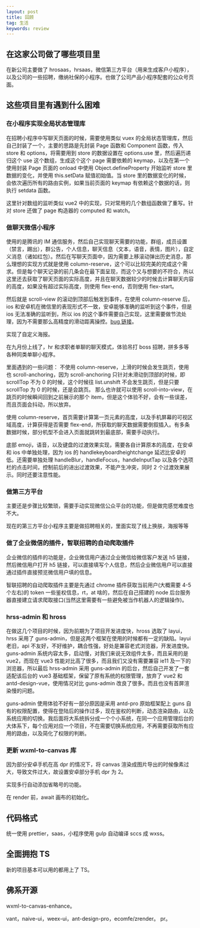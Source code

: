 ```yaml
---
layout: post
title: 回顾
tag: 生活
keywords: review
---
```


## 在这家公司做了哪些项目里

在新公司主要做了 hrosaas，hrsaas，微信第三方平台（用来生成客户小程序），以及公司的一些招聘，缴纳社保的小程序。也做了公司产品小程序配套的公众号页面。

## 这些项目里有遇到什么困难

### 在小程序实现全局状态管理库

在招聘小程序中写聊天页面的时候，需要使用类似 vuex 的全局状态管理库，然后自己封装了一个，主要的思路是先封装 Page 函数和 Component 函数，传入 store 和 options，将需要用到 store 的数据设置在 options.use 里，然后遍历递归这个 use 这个数组，生成这个这个 page 需要依赖的 keymap，以及在第一个使用封装 Page 页面的 onload 中使用 Object.defineProperty 开始监听 store 里数据的变化，并使用 this.setData 赋值初始值。当 store 里的数据变化的时候，会依次遍历所有的路由实例，如果当前页面的 keymap 有依赖这个数据的话，则执行 setdata 函数。

这里针对数组的监听类似 vue2 中的实现，只对常用的几个数组函数做了重写。针对 store 还做了 page 构造器的 computed 和 watch。

### 做聊天微信小程序

使用的是腾讯的 IM 通信服务，然后自己实现聊天需要的功能，群组，成员设置（禁言，踢出），群公告，个人信息，聊天信息（文本，语音，表情，图片），自定义消息（诸如红包）。然后在写聊天页面中，因为需要上移滚动弹出历史消息，那么理想的实现方式就是使用 column-reserve，这个可以比较完美的完成这个需求。但是每个聊天记录的前几条会在最下面呈现，而这个又与想要的不符合，所以这里还去获取了聊天页面的实际高度，并且在聊天数据较少的时候去计算聊天内容的高度，如果没有超过实际高度，则使用 flex-end，否则使用 flex-start。

然后就是 scroll-view 的滚动到顶部后触发到事件，在使用 column-reserve 后，ios 和安卓机在微信里的表现形式不一致，安卓能够准确的监听到这个事件，但是 ios 无法准确的监听到，所以 ios 的这个事件需要自己实现，这里需要做节流处理，因为不需要那么高精度的滑动距离操控。[bug 链接](https://developers.weixin.qq.com/community/develop/doc/00066652780e70e4327bc1c585b400)。

实现了自定义海报。

在九月份上线了，hr 和求职者单聊的聊天模式，体验吊打 boss 招聘，拼多多等各种同类单聊小程序。

里面遇到的一些问题：
不使用 column-reserve，上滑的时候会发生跳页，使用也 scroll-anchoring，因为 scroll-anchoring 只针对未滑动到顶部的时候，即 scrollTop 不为 0 的时候，这个时候往 list.unshift 不会发生跳页，但是只要 scrollTop 为 0 的时候，还是会跳页。
那么也许就可以使用 scroll-into-view，在跳页的时候瞬间回到之前展示的那个 item，但是这个体验不好，会有一些误差，而且页面会抖动，所以放弃。

使用 column-reserve，首页需要计算第一页元素的高度，以及手机屏幕的可视区域高度，计算获得是否需要 flex-end，所获取的聊天数据需要倒叙插入。有多条数据时候，部分机型不会进入页面就跳转到最底部，需要手动执行。

底部 emoji，语音，以及键盘的过渡效果实现，需要各自计算原本的高度，在安卓和 ios 中单独处理，因为 ios 的 handlekeyboardheightchange 延迟比安卓的低。还需要单独处理 handleBlur，handleFocus，handleInputTap 以及各个选项栏的点击时间，控制前后的进出过渡效果，不能产生冲突，同时 2 个过渡效果展示。同时还要注意性能。

### 做第三方平台

主要还是步骤比较繁琐，需要手动实现微信公众平台的功能，但是做完感觉难度也不大。

现在的第三方平台小程序主要是做招聘相关的，里面实现了线上换肤，海报等等

### 做了企业微信的插件，智联招聘的自动爬取插件

企业微信的插件的功能是，企业微信用户通过企业微信给微信客户发送 h5 链接，然后微信用户打开 h5 链接，可以直接填写个人信息，然后企业微信用户可以直接通过插件直接预览微信用户填的信息。

智联招聘的自动爬取插件主要是先通过 chrome 插件获取当前用户(大概需要 4-5 个左右)的 token 一些鉴权信息，rt，at 啥的，然后在自己搭建的 node 后台服务器直接建立请求爬取接口(当然这里需要有一些避免被当作机器人的逻辑操作)。

### hrss-admin 和 hross

在做这几个项目的时候，因为前期为了项目开发进度快，hross 选取了 layui，hrss 采用了 guns-admin，但是这两个框架在使用的时候都有一定的缺陷。layui 老旧，api 不友好，不好维护，耦合性强，好处是兼容老式浏览器，开发进度快。guns-admin 系统内容太多，启动慢，对我们来说无效组件太多，而且采用的是 vue2，而现在 vue3 性能对比高了很多，而且我们又没有需要兼容 ie11 及一下的浏览器，所以最后 hrss-admin 采用 guns-admin 的后台，然后自己开发了一套适配该后台的 vue3 基础框架，保留了原有系统的权限管理，放弃了 vue2 和 antd-design-vue，使用情况对比 guns-admin 改良了很多。而且也没有首屏渲染慢的问题。

guns-admin 使用体验不好有一部分原因是采用 antd-pro 原始框架配上 guns 自有的权限配置，使得在登陆后的操作过多，现在鉴权的判断，动态渲染路由，以及系统应用的切换。我后面将大系统拆分成一个个小系统，在同一个应用管理后台的大体系下，每个应用对应一个项目，不在需要切换系统应用，不再需要获取所有应用的路由，以及简化了权限的判断。

### 更新 wxml-to-canvas 库

因为部分安卓手机在高 dpr 的情况下，将 canvas 渲染成图片导出的时候像素过大，导致文件过大，故设置安卓部分手机 dpr 为 2。

实现多行自动添加省略号的功能。

在 render 前，await 画布的初始化。

## 代码格式

统一使用 prettier，saas，小程序使用 gulp 自动编译 sccs 成 wxss。

## 全面拥抱 TS

新的项目基本可以用的都用上了 TS。

## 佛系开源

wxml-to-canvas-enhance。

vant，naive-ui，weex-ui，ant-design-pro，ecomfe/zrender。 pr。

